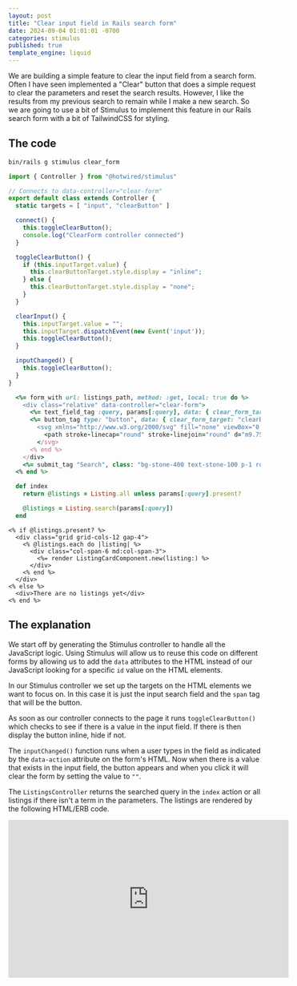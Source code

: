 ```yaml
---
layout: post
title: "Clear input field in Rails search form"
date: 2024-09-04 01:01:01 -0700
categories: stimulus
published: true
template_engine: liquid
---
```


We are building a simple feature to clear the input field from a search form. 
Often I have seen implemented a "Clear" button that does a simple request to clear
the parameters and reset the search results. However, I like the results from my
previous search to remain while I make a new search. So we are going to use a bit
of Stimulus to implement this feature in our Rails search form with a bit of TailwindCSS
for styling.

## The code

```sh
bin/rails g stimulus clear_form
```

```js
import { Controller } from "@hotwired/stimulus"

// Connects to data-controller="clear-form"
export default class extends Controller {
  static targets = [ "input", "clearButton" ]

  connect() {
    this.toggleClearButton();
    console.log("ClearForm controller connected")
  }

  toggleClearButton() {
    if (this.inputTarget.value) {
      this.clearButtonTarget.style.display = "inline";
    } else {
      this.clearButtonTarget.style.display = "none";
    }
  }

  clearInput() {
    this.inputTarget.value = "";
    this.inputTarget.dispatchEvent(new Event('input'));
    this.toggleClearButton();
  }

  inputChanged() {
    this.toggleClearButton();
  }
}

```

```ruby
  <%= form_with url: listings_path, method: :get, local: true do %>
    <div class="relative" data-controller="clear-form">
      <%= text_field_tag :query, params[:query], data: { clear_form_target: "input", action: "input->clear-form#inputChanged" }, id: "searchInput", placeholder: "Search listings...", class: "border p-1 rounded-sm pr-6 w-full" %>
      <%= button_tag type: "button", data: { clear_form_target: "clearButton", action: "click->clear-form#clearInput" }, class: "cursor-pointer absolute top-1/2 right-2 -translate-y-1/2 hidden" do %>
        <svg xmlns="http://www.w3.org/2000/svg" fill="none" viewBox="0 0 24 24" stroke-width="1.5" stroke="currentColor" class="size-6">
          <path stroke-linecap="round" stroke-linejoin="round" d="m9.75 9.75 4.5 4.5m0-4.5-4.5 4.5M21 12a9 9 0 1 1-18 0 9 9 0 0 1 18 0Z" />
        </svg>
      <% end %>
    </div>
    <%= submit_tag "Search", class: "bg-stone-400 text-stone-100 p-1 rounded-sm" %>
  <% end %>
```

```ruby
  def index
    return @listings = Listing.all unless params[:query].present?

    @listings = Listing.search(params[:query])
  end
```

```erb
<% if @listings.present? %>
  <div class="grid grid-cols-12 gap-4">
    <% @listings.each do |listing| %>
      <div class="col-span-6 md:col-span-3">
        <%= render ListingCardComponent.new(listing:) %>
      </div>
    <% end %>
  </div>
<% else %>
  <div>There are no listings yet</div>
<% end %>
```

## The explanation

We start off by generating the Stimulus controller to handle all the JavaScript logic. 
Using Stimulus will allow us to reuse this code on different forms by allowing us
to add the `data` attributes to the HTML instead of our JavaScript looking for a specific
`id` value on the HTML elements.

In our Stimulus controller we set up the targets on the HTML elements we want to focus on.
In this case it is just the input search field and the `span` tag that will be the button.

As soon as our controller connects to the page it runs `toggleClearButton()` which checks to see
if there is a value in the input field. If there is then display the button inline, hide
if not.

The `inputChanged()` function runs when a user types in the field as indicated by the `data-action`
attribute on the form's HTML. Now when there is a value that exists in the input field, the button
appears and when you click it will clear the form by setting the value to `""`.

The `ListingsController` returns the searched query in the `index` action or all listings if
there isn't a term in the parameters. The listings are rendered by the following HTML/ERB code.

<iframe width="560" height="315" src="https://www.youtube.com/embed/dwFFd-pVtnw?si=YxfHTyjY8-QaKLOR" title="YouTube video player" frameborder="0" allow="accelerometer; autoplay; clipboard-write; encrypted-media; gyroscope; picture-in-picture; web-share" referrerpolicy="strict-origin-when-cross-origin" allowfullscreen></iframe>
